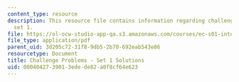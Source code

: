 ```yaml
---
content_type: resource
description: This resource file contains information regarding challenge problem solution
  set 1.
file: https://ol-ocw-studio-app-qa.s3.amazonaws.com/courses/ec-s01-internet-technology-in-local-and-global-communities-spring-2005-summer-2005/0004042739013edede82a0f8cf64e623_MITEC_S01S05_chal_prob1sol.pdf
file_type: application/pdf
parent_uid: 3d205c72-31f8-9db5-2b70-692eab543e86
resourcetype: Document
title: Challenge Problems - Set 1 Solutions
uid: 00040427-3901-3ede-de82-a0f8cf64e623
---
```

